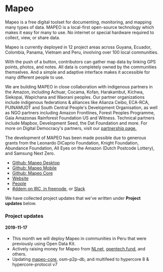 # Mapeo

Mapeo is a free digital toolset for documenting, monitoring, and mapping many
types of data. MAPEO is a local-first open-source technology which makes it
easy for many to use. No internet or special hardware required to collect,
view, or share data.  

Mapeo is currently deployed in 12 project areas across Guyana, Ecuador,
Colombia, Panama, Vietnam and Peru, involving over 100 local communities.

With the push of a button, contributors can gather map data by linking GPS
points, photos, and notes. All data is completely owned by the communities
themselves. And a simple and adaptive interface makes it accessible for many
different people to use. 

We are building MAPEO in close collaboration with indigenous partners in the
Amazon, including Achuar, Cocama, Kofan, Harakambut, Kichwa, Siekopai,
Wapichana and Waorani peoples. Our partner organizations include indigenous
federations & alliances like Alianza Ceibo, ECA-RCA, PUINAMUDT and South
Central People's Development Organisation, as well as NGO partners including
Amazon Frontlines, Forest Peoples Programme, Gaia Amazonas Rainforest
Foundation US and Witness. Technical partners include Mapbox, Development Seed,
the Dat Foundation and more. For more on Digital Democracy's partners, visit
our [partnership
page.](https://www.digital-democracy.org/supporters/#local-partners)

The development of MAPEO has been made possible due to generous grants from the
Leonardo DiCaprio Foundation, Knight Foundation, Abundance Foundation, All Eyes
on the Amazon (Dutch Postcode Lottery), and Samsung Next Zero.

* [Github: Mapeo Desktop](https://github.com/digidem/mapeo-desktop)
* [Github: Mapeo Mobile](https://github.com/digidem/mapeo-mobile)
* [Github: Mapeo Core](https://github.com/digidem/mapeo-core)
* [Website](https://mapeo.world)
* [People]()
* [#ddem on IRC, in freenode](https://webchat.freenode.net/), or [Slack](https://slack.digital-democracy.org/)

We have collected project updates that we've written under **Project updates** below.

<!-- newest project update first here please -->
### Project updates
#### 2019-11-17

* This month we will deploy Mapeo in communities in Peru that were previously
  using Open Data Kit. 
* Actively raising money for Mapeo from [NLnet](https://nlnet.nl/),
  [opentech.fund](https://opentech.fund), and others.
* Updating [mapeo-core](https://github.com/digidem/mapeo-core), 
  osm-p2p-db, and multifeed to hypercore 8 & hypercore-protocol v7 
 
